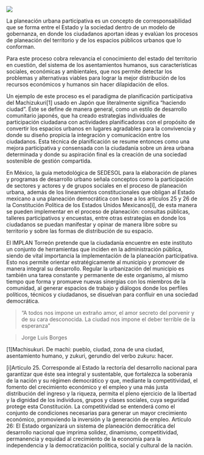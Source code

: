 
<span class="contenido-imagen-previa"><img src="urbanismo-participativo/imagen.jpg"></span>

La planeación urbana participativa es un concepto de corresponsabilidad que se forma entre el Estado y la sociedad dentro de un modelo de gobernanza, en donde los ciudadanos aportan ideas y evalúan los procesos de planeación del territorio y de los espacios públicos urbanos que lo conforman.

Para este proceso cobra relevancia el conocimiento del estado del territorio en cuestión, del sistema de los asentamientos humanos, sus características sociales, económicas y ambientales, que nos permite detectar los problemas y alternativas viables para lograr la mejor distribución de los recursos económicos y humanos sin hacer dilapidación de ellos.

Un ejemplo de este proceso es el paradigma de planificación participativa del Machizukuri[1] usado en Japón que literalmente significa “haciendo ciudad”. Éste se define de manera general, como un estilo de desarrollo comunitario japonés, que ha creado estrategias individuales de participación ciudadana con actividades planificadoras con el propósito de convertir los espacios urbanos en lugares agradables para la convivencia y donde su diseño propicia la integración y comunicación entre los ciudadanos. Esta técnica de planificación se resume entonces como una mejora participativa y consensada con la ciudadanía sobre un área urbana determinada y donde su aspiración final es la creación de una sociedad sostenible de gestión compartida.

En México, la guía metodológica de SEDESOL para la elaboración de planes y programas de desarrollo urbano señala conceptos como la participación de sectores y actores y de grupos sociales en el proceso de planeación urbana, además de los lineamientos constitucionales que obligan al Estado mexicano a una planeación democrática con base a los artículos 25 y 26 de la Constitución Política de los Estados Unidos Mexicanos[i], de esta manera se pueden implementar en el proceso de planeación: consultas públicas, talleres participativos y encuestas, entre otras estrategias en donde los ciudadanos se puedan manifestar y opinar de manera libre sobre su territorio y sobre las formas de distribución de su espacio.

El IMPLAN Torreón pretende que la ciudadanía encuentre en este instituto un conjunto de herramientas que inciden en la administración pública, siendo de vital importancia la implementación de la planeación participativa. Esto nos permite orientar estratégicamente al municipio y promover de manera integral su desarrollo. Regular la urbanización del municipio es también una tarea constante y permanente de este organismo, al mismo tiempo que forma y promueve nuevas sinergias con los miembros de la comunidad, al generar espacios de trabajo y diálogos donde los perfiles políticos, técnicos y ciudadanos, se disuelvan para confluir en una sociedad democrática.

> “A todos nos impone un extraño amor, el amor secreto del porvenir y de su cara desconocida. La ciudad nos impone el deber terrible de la esperanza”

> Jorge Luis Borges

[1]Machisukuri. De machi: pueblo, ciudad, zona de una ciudad, asentamiento humano, y zukuri, gerundio del verbo zukuru: hacer.

[i]Artículo 25. Corresponde al Estado la rectoría del desarrollo nacional para garantizar que éste sea integral y sustentable, que fortalezca la soberanía de la nación y su régimen democrático y que, mediante la competitividad, el fomento del crecimiento económico y el empleo y una más justa distribución del ingreso y la riqueza, permita el pleno ejercicio de la libertad y la dignidad de los individuos, grupos y clases sociales, cuya seguridad protege esta Constitución. La competitividad se entenderá como el conjunto de condiciones necesarias para generar un mayor crecimiento económico, promoviendo la inversión y la generación de empleo. Artículo 26: El Estado organizará un sistema de planeación democrática del desarrollo nacional que imprima solidez, dinamismo, competitividad, permanencia y equidad al crecimiento de la economía para la independencia y la democratización política, social y cultural de la nación.
